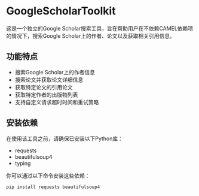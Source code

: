 # GoogleScholarToolkit

这是一个独立的Google Scholar搜索工具，旨在帮助用户在不依赖CAMEL依赖项的情况下，搜索Google Scholar上的作者、论文以及获取相关引用信息。

## 功能特点
- 搜索Google Scholar上的作者信息
- 搜索论文并获取论文详细信息
- 获取特定论文的引用论文
- 获取特定作者的出版物列表
- 支持自定义请求超时时间和重试策略

## 安装依赖
在使用该工具之前，请确保已安装以下Python库：
- requests
- beautifulsoup4
- typing

你可以通过以下命令安装这些依赖：
```bash
pip install requests beautifulsoup4
